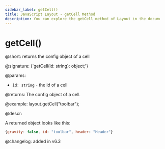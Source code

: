 ```yaml
---
sidebar_label: getCell()
title: JavaScript Layout - getCell Method 
description: You can explore the getCell method of Layout in the documentation of the DHTMLX JavaScript UI library. Browse developer guides and API reference, try out code examples and live demos, and download a free 30-day evaluation version of DHTMLX Suite.
---
```


# getCell()

@short: returns the config object of a cell

@signature: {'getCell(id: string): object;'}

@params:
- `id: string` - the id of a cell

@returns:
The config object of a cell.

@example:
layout.getCell("toolbar");

@descr:

A returned object looks like this:
~~~js
{gravity: false, id: "toolbar", header: "Header"}
~~~

@changelog:
added in v6.3

[comment]: # (@related: layout/work_with_layout.md#getting-the-object-of-a-cell)
